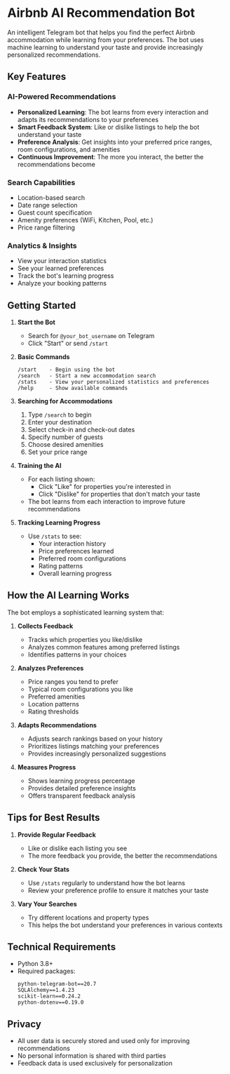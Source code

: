 # Airbnb AI Recommendation Bot 

An intelligent Telegram bot that helps you find the perfect Airbnb accommodation while learning from your preferences. The bot uses machine learning to understand your taste and provide increasingly personalized recommendations.

##  Key Features

### AI-Powered Recommendations
- **Personalized Learning**: The bot learns from every interaction and adapts its recommendations to your preferences
- **Smart Feedback System**: Like or dislike listings to help the bot understand your taste
- **Preference Analysis**: Get insights into your preferred price ranges, room configurations, and amenities
- **Continuous Improvement**: The more you interact, the better the recommendations become

### Search Capabilities
- Location-based search
- Date range selection
- Guest count specification
- Amenity preferences (WiFi, Kitchen, Pool, etc.)
- Price range filtering

### Analytics & Insights
- View your interaction statistics
- See your learned preferences
- Track the bot's learning progress
- Analyze your booking patterns

##  Getting Started

1. **Start the Bot**
   - Search for `@your_bot_username` on Telegram
   - Click "Start" or send `/start`

2. **Basic Commands**
   ```
   /start    - Begin using the bot
   /search   - Start a new accommodation search
   /stats    - View your personalized statistics and preferences
   /help     - Show available commands
   ```

3. **Searching for Accommodations**
   1. Type `/search` to begin
   2. Enter your destination
   3. Select check-in and check-out dates
   4. Specify number of guests
   5. Choose desired amenities
   6. Set your price range

4. **Training the AI**
   - For each listing shown:
     -  Click "Like" for properties you're interested in
     -  Click "Dislike" for properties that don't match your taste
   - The bot learns from each interaction to improve future recommendations

5. **Tracking Learning Progress**
   - Use `/stats` to see:
     - Your interaction history
     - Price preferences learned
     - Preferred room configurations
     - Rating patterns
     - Overall learning progress

##  How the AI Learning Works

The bot employs a sophisticated learning system that:

1. **Collects Feedback**
   - Tracks which properties you like/dislike
   - Analyzes common features among preferred listings
   - Identifies patterns in your choices

2. **Analyzes Preferences**
   - Price ranges you tend to prefer
   - Typical room configurations you like
   - Preferred amenities
   - Location patterns
   - Rating thresholds

3. **Adapts Recommendations**
   - Adjusts search rankings based on your history
   - Prioritizes listings matching your preferences
   - Provides increasingly personalized suggestions

4. **Measures Progress**
   - Shows learning progress percentage
   - Provides detailed preference insights
   - Offers transparent feedback analysis

##  Tips for Best Results

1. **Provide Regular Feedback**
   - Like or dislike each listing you see
   - The more feedback you provide, the better the recommendations

2. **Check Your Stats**
   - Use `/stats` regularly to understand how the bot learns
   - Review your preference profile to ensure it matches your taste

3. **Vary Your Searches**
   - Try different locations and property types
   - This helps the bot understand your preferences in various contexts

##  Technical Requirements

- Python 3.8+
- Required packages:
  ```
  python-telegram-bot==20.7
  SQLAlchemy==1.4.23
  scikit-learn==0.24.2
  python-dotenv==0.19.0
  ```

##  Privacy

- All user data is securely stored and used only for improving recommendations
- No personal information is shared with third parties
- Feedback data is used exclusively for personalization


